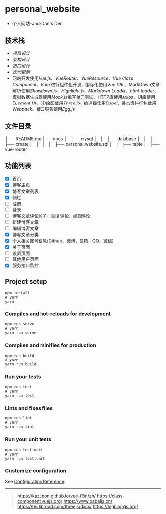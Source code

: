 # personal_website

- 个人网站-JackDan's Den

## 技术栈 
- <em>项目设计</em>
- <em>架构设计</em>
- <em>接口设计</em>
- <em>迭代更新</em>
- 网站开发使用<em>Vue.js</em>、<em>VueRouter</em>、<em>VueResource</em>、<em>Vue Class Component</em>、<em>Vuex</em>进行组件化开发、国际化使用<em>Vue I18n</em>、MarkDown文章解析使用<em>Showdown.js</em>、<em>Highlight.js</em>、<em>Markdown Loader</em>、<em>html-loader</em>、模拟数据生成器使用<em>Mock.js</em>编写单元测试、HTTP库使用<em>Axios</em>、UI库使用<em>ELement UI</em>、3D绘图使用<em>Three.js</em>、编译器使用<em>Babel</em>、静态资料打包使用<em>Webpack</em>、接口服务使用<em>Egg.js</em>


## 文件目录

├── README.md
├── docs
│   ├── mysql
│   │   ├── database
│   │   │   ├── create
│   │   │   │   ├── personal_website.sql 
│   │   ├── table
│   ├── vue-router


## 功能列表

  - [X] 首页
  - [X] 博客主页
  - [X] 博客文章列表
  - [X] 侧栏
  - [ ] 注册 
  - [ ] 登录
  - [ ] 博客文章评论帖子、回复评论、编辑评论
  - [ ] 新建博客文章
  - [ ] 编辑博客文章
  - [X] 博客文章分类
  - [X] 个人相关账号信息(Github、微博、邮箱、QQ、微信)
  - [X] 关于页面
  - [ ] 设置页面
  - [ ] 其他用户页面
  - [X] 服务接口监控 

## Project setup
``` shell
npm install
# yarn
yarn
```

### Compiles and hot-reloads for development
```shell
npm run serve
# yarn
yarn run serve
```

### Compiles and minifies for production
```shell
npm run build
# yarn
yarn run build
```

### Run your tests
```shell
npm run test
# yarn
yarn run test
```

### Lints and fixes files
```shell
npm run lint
# yarn
yarn run lint
```

### Run your unit tests
```shell
npm run test:unit
# yarn
yarn run test:unit
```

### Customize configuration
See [Configuration Reference](https://cli.vuejs.org/config/).

------

> https://kazupon.github.io/vue-i18n/zh/
> https://class-component.vuejs.org/
> https://www.babeljs.cn/
> https://techbrood.com/threejs/docs/
> https://highlightjs.org/